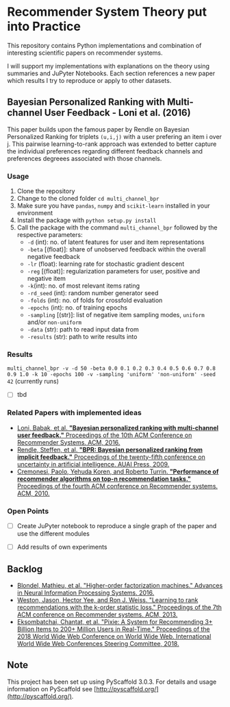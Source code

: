 # Recommender System Theory put into Practice
This repository contains Python implementations and combination of interesting scientific papers on recommender systems.

I will support my implementations with explanations on the theory using summaries and JuPyter Notebooks. Each section references a new paper which results I try to reproduce or apply to other datasets.

## Bayesian Personalized Ranking with Multi-channel User Feedback - Loni et al. (2016)

This paper builds upon the famous paper by Rendle on Bayesian Personalized Ranking for triplets `(u,i,j)` with a user prefering an item i over j. This pairwise learning-to-rank approach was extended to better capture the individual preferences regarding different feedback channels and preferences degreees associated with those channels.

### Usage
1. Clone the repository
2. Change to the cloned folder `cd multi_channel_bpr`
3. Make sure you have `pandas`, `numpy` and `scikit-learn` installed in your environment
4. Install the package with `python setup.py install`
5. Call the package with the command `multi_channel_bpr` followed by the respective parameters:
	* `-d` (int): no. of latent features for user and item representations
	* `-beta` [(float)]: share of unobserved feedback within the overall negative feedback
	* `-lr` (float): learning rate for stochastic gradient descent
	* `-reg` [(float)]: regularization parameters for user, positive and negative item
	* `-k`(int): no. of most relevant items rating
	* `-rd_seed` (int): random number generator seed
	* `-folds` (int): no. of folds for crossfold evaluation
	* `-epochs` (int): no. of training epochs
	* `-sampling` [(str)]: list of negative item sampling modes, `uniform` and/or `non-uniform`
	* `-data` (str): path to read  input data from
	* `-results` (str): path to write results into

### Results
`multi_channel_bpr -v -d 50 -beta 0.0 0.1 0.2 0.3 0.4 0.5 0.6 0.7 0.8 0.9 1.0 -k 10 -epochs 100 -v -sampling 'uniform' 'non-uniform' -seed 42` (currently runs)

- [ ] tbd

### Related Papers with implemented ideas
- [Loni, Babak, et al. **"Bayesian personalized ranking with multi-channel user feedback."** Proceedings of the 10th ACM Conference on Recommender Systems. ACM, 2016.](https://dl.acm.org/citation.cfm?id=2959163)
- [Rendle, Steffen, et al. **"BPR: Bayesian personalized ranking from implicit feedback."** Proceedings of the twenty-fifth conference on uncertainty in artificial intelligence. AUAI Press, 2009.](https://arxiv.org/pdf/1205.2618.pdf)
- [Cremonesi, Paolo, Yehuda Koren, and Roberto Turrin. **"Performance of recommender algorithms on top-n recommendation tasks."** Proceedings of the fourth ACM conference on Recommender systems. ACM, 2010.](https://dl.acm.org/citation.cfm?id=1864721)

### Open Points
- [ ] Create JuPyter notebook to reproduce a single graph of the paper and use the different modules
- [ ] Add results of own experiments


## Backlog
- [Blondel, Mathieu, et al. "Higher-order factorization machines." Advances in Neural Information Processing Systems. 2016.](https://arxiv.org/pdf/1607.07195.pdf)
- [Weston, Jason, Hector Yee, and Ron J. Weiss. "Learning to rank recommendations with the k-order statistic loss." Proceedings of the 7th ACM conference on Recommender systems. ACM, 2013.](https://static.googleusercontent.com/media/research.google.com/en//pubs/archive/41534.pdf)
- [Eksombatchai, Chantat, et al. "Pixie: A System for Recommending 3+ Billion Items to 200+ Million Users in Real-Time." Proceedings of the 2018 World Wide Web Conference on World Wide Web. International World Wide Web Conferences Steering Committee, 2018.](https://dl.acm.org/citation.cfm?id=3186183)

## Note
This project has been set up using PyScaffold 3.0.3. For details and usage
information on PyScaffold see [http://pyscaffold.org/](http://pyscaffold.org/).


